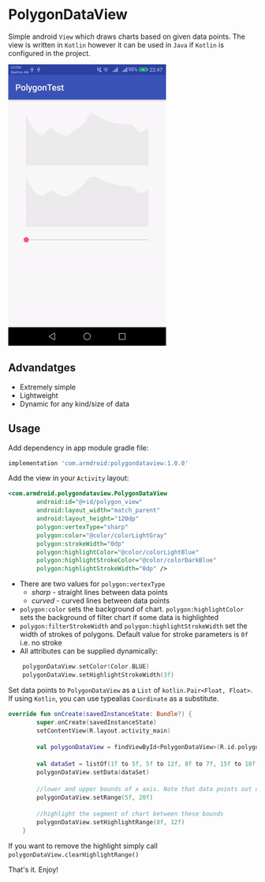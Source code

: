 # PolygonDataView

Simple android `View` which draws charts based on given data points. The view is written in `Kotlin` however it can be used in `Java` if `Kotlin` is configured in the project. 

![image](https://raw.githubusercontent.com/alexgasparyan/PolygonDataView/master/sample.gif)  

## Advandatges ##
* Extremely simple
* Lightweight
* Dynamic for any kind/size of data

## Usage ##

Add dependency in app module gradle file:

```gradle
implementation 'com.armdroid:polygondataview:1.0.0'
```

Add the view in your `Activity` layout:
 
 ```xml
 <com.armdroid.polygondataview.PolygonDataView
         android:id="@+id/polygon_view"
         android:layout_width="match_parent"
         android:layout_height="120dp"
         polygon:vertexType="sharp"
         polygon:color="@color/colorLightGray"
         polygon:strokeWidth="0dp"
         polygon:highlightColor="@color/colorLightBlue"
         polygon:highlightStrokeColor="@color/colorDarkBlue"
         polygon:highlightStrokeWidth="0dp" />
```

* There are two values for `polygon:vertexType`
    * *sharp* - straight lines between data points
    * *curved* - curved lines between data points
* `polygon:color` sets the background of chart. `polygon:highlightColor` sets the background of filter chart if some data is highlighted   
* `polygon:filterStrokeWidth` and `polygon:highlightStrokeWidth` set the width of strokes of polygons. Default value for stroke parameters is `0f` i.e. no stroke
* All attributes can be supplied dynamically:

```kotlin
    polygonDataView.setColor(Color.BLUE)
    polygonDataView.setHighlightStrokeWidth(3f)
```

Set data points to `PolygonDataView` as a `List` of `kotlin.Pair<Float, Float>`. If using `Kotlin`, you can use typealias `Coordinate` as a substitute.
 ```kotlin
 override fun onCreate(savedInstanceState: Bundle?) {
         super.onCreate(savedInstanceState)
         setContentView(R.layout.activity_main)
         
         val polygonDataView = findViewById<PolygonDataView>(R.id.polygon_data_view)
         
         val dataSet = listOf(1f to 5f, 5f to 12f, 8f to 7f, 15f to 18f)
         polygonDataView.setData(dataSet)
    
         //lower and upper bounds of x axis. Note that data points out of this range will be left out
         polygonDataView.setRange(5f, 20f)
     
         //highlight the segment of chart between these bounds
         polygonDataView.setHighlightRange(8f, 12f)
     }
```
If you want to remove the highlight simply call `polygonDataView.clearHighlightRange()`

That's it. Enjoy!



